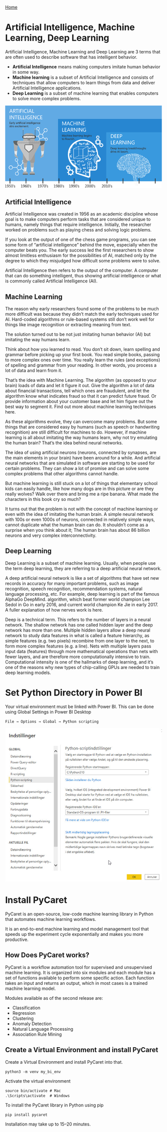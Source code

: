 [Home](../README.md)

# Artificial Intelligence, Machine Learning, Deep Learning
Artificial Intelligence, Machine Learning and Deep Learning are 3 terms that are often used to describe software that has intelligent behavior. 

- **Artificial Intelligence** means making computers imitate human behavior in some way.
- **Machine learning** is a subset of Artificial Intelligence and consists of techniques that allow computers to learn things from data and deliver Artificial Intelligence applications.
- **Deep Learning** is a subset of machine learning that enables computers to solve more complex problems.

![](./files/ai-ml-dl.png)

## Artificial Intelligence
Artificial Intelligence was created in 1956 as an academic discipline whose goal is to make computers perform tasks that are considered unique to humans, namely things that require intelligence. Initially, the researcher worked on problems such as playing chess and solving logic problems.

If you look at the output of one of the chess game programs, you can see some form of “artificial intelligence” behind the move, especially when the computer beats you. The early success led the first researchers to show almost limitless enthusiasm for the possibilities of AI, matched only by the degree to which they misjudged how difficult some problems were to solve.

Artificial Intelligence then refers to the output of the computer. A computer that can do something intelligent, thus showing artificial intelligence or what is commonly called Artificial Intelligence (AI).

## Machine Learning
The reason why early researchers found some of the problems to be much more difficult was because they didn’t match the early techniques used for AI. Hard-coded algorithms or rule-based systems still don’t work well for things like image recognition or extracting meaning from text.

The solution turned out to be not just imitating human behavior (AI) but imitating the way humans learn.

Think about how you learned to read. You don’t sit down, learn spelling and grammar before picking up your first book. You read simple books, passing to more complex ones over time. You really learn the rules (and exceptions) of spelling and grammar from your reading. In other words, you process a lot of data and learn from it.

That’s the idea with Machine Learning. The algorithm (as opposed to your brain) loads of data and let it figure it out. Give the algorithm a lot of data about financial transactions, tell which ones are fraudulent, and let the algorithm know what indicates fraud so that it can predict future fraud. Or provide information about your customer base and let him figure out the best way to segment it. Find out more about machine learning techniques here.

As these algorithms evolve, they can overcome many problems. But some things that are considered easy by humans (such as speech or handwriting recognition) are still difficult for machines to do. However, if machine learning is all about imitating the way humans learn, why not try emulating the human brain? That’s the idea behind neural networks.

The idea of ​​using artificial neurons (neurons, connected by synapses, are the main elements in your brain) have been around for a while. And artificial neural networks that are simulated in software are starting to be used for certain problems. They can show a lot of promise and can solve some complex problems that other algorithms cannot handle.

But machine learning is still stuck on a lot of things that elementary school kids can easily handle, like how many dogs are in this picture or are they really wolves? Walk over there and bring me a ripe banana. What made the characters in this book cry so much?

It turns out that the problem is not with the concept of machine learning or even with the idea of ​​imitating the human brain. A simple neural network with 100s or even 1000s of neurons, connected in relatively simple ways, cannot duplicate what the human brain can do. It shouldn’t come as a surprise when you think about it; The human brain has about 86 billion neurons and very complex interconnectivity.

## Deep Learning
Deep Learning is a subset of machine learning. Usually, when people use the term deep learning, they are referring to a deep artificial neural network.

A deep artificial neural network is like a set of algorithms that have set new records in accuracy for many important problems, such as image recognition, speech recognition, recommendation systems, natural language processing, etc. For example, deep learning is part of the famous AlphaGo DeepMind. algorithm, which beat former world champion Lee Sedol in Go in early 2016, and current world champion Ke Jie in early 2017. A fuller explanation of how nerves work is here.

Deep is a technical term. This refers to the number of layers in a neural network. The shallow network has one called hidden layer and the deep network has more than one. Multiple hidden layers allow a deep neural network to study data features in what is called a feature hierarchy, as simple features (e.g. two pixels) recombine from one layer to the next, to form more complex features (e.g. a line). Nets with multiple layers pass input data (features) through more mathematical operations than nets with fewer layers, and are therefore more computationally intensive to train. Computational intensity is one of the hallmarks of deep learning, and it’s one of the reasons why new types of chip-calling GPUs are needed to train deep learning models.


# Set Python Directory in Power BI
Your virtual environment must be linked with Power BI. This can be done using Global Settings in Power BI Desktop

    File → Options → Global → Python scripting

![Power BI Python setting](./files/powerbi-python-settings.jpg)

# Install PyCaret
PyCaret is an open-source, low-code machine learning library in Python that automates machine learning workflows.

It is an end-to-end machine learning and model management tool that speeds up the experiment cycle exponentially and makes you more productive.

## How Does PyCaret works?
PyCaret is a workflow automation tool for supervised and unsupervised machine learning. It is organized into six modules and each module has a set of functions available to perform some specific action. Each function takes an input and returns an output, which in most cases is a trained machine learning model. 

Modules available as of the second release are:

- Classification
- Regression
- Clustering
- Anomaly Detection
- Natural Language Processing
- Association Rule Mining

## Create a Virtual Environment and install PyCaret
Create a Virtual Environment and install PyCaret into that.

    python3 -m venv my_bi_env

Activate the virtual environment

    source bin/activate # Mac
    .\Scripts\activate  # Windows

To install the PyCaret library in Python using pip

    pip install pycaret

Installation may take up to 15–20 minutes.